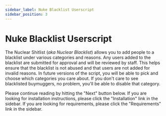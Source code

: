 ```yaml
---
sidebar_label: Nuke Blacklist Userscript
sidebar_position: 3
---
```


# Nuke Blacklist Userscript

The Nuclear Shitlist (_aka Nuclear Blacklist_) allows you to add people to a blacklist under various categories and reasons. Any users added to the blacklist are submitted for approval and will be reviewed by staff. This helps ensure that the blacklist is not abused and that users are not added for invalid reasons. In future versions of the script, you will be able to pick and choose which categories you care about. If you don't care to see blacklisted buymuggers, no problem, you'll be able to disable that category.

Please continue reading by hitting the "Next" button below. If you are looking for installation instructions, please click the "Installation" link in the sidebar. If you are looking for requirements, please click the "Requirements" link in the sidebar.
